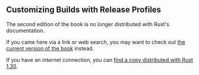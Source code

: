 ## Customizing Builds with Release Profiles

The second edition of the book is no longer distributed with Rust's documentation.

If you came here via a link or web search, you may want to check out [the current version of the book](../ch14-01-release-profiles.html) instead.

If you have an internet connection, you can [find a copy distributed with Rust 1.30](https://doc.rust-lang.org/1.30.0/book/second-edition/ch14-01-release-profiles.html).
